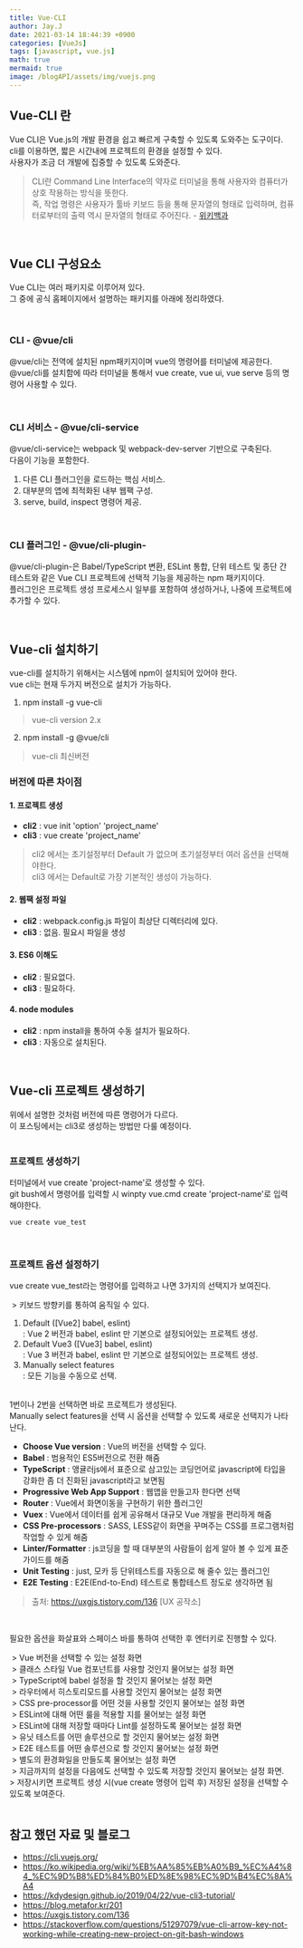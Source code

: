 ```yaml
---
title: Vue-CLI
author: Jay.J
date: 2021-03-14 18:44:39 +0900
categories: [VueJs]
tags: [javascript, vue.js]
math: true
mermaid: true
image: /blogAPI/assets/img/vuejs.png
---
```


## Vue-CLI 란

Vue CLI은 Vue.js의 개발 환경을 쉽고 빠르게 구축할 수 있도록 도와주는 도구이다.<br>
cli를 이용하면, 짧은 시간내에 프로젝트의 환경을 설정할 수 있다.<br>
사용자가 조금 더 개발에 집중할 수 있도록 도와준다.
> CLI란 Command Line Interface의 약자로 터미널을 통해 사용자와 컴퓨터가 상호 작용하는 방식을 뜻한다.<br>
> 즉, 작업 명령은 사용자가 툴바 키보드 등을 통해 문자열의 형태로 입력하며, 컴퓨터로부터의 출력 역시 문자열의 형태로 주어진다. - <a href="https://ko.wikipedia.org/wiki/%EB%AA%85%EB%A0%B9_%EC%A4%84_%EC%9D%B8%ED%84%B0%ED%8E%98%EC%9D%B4%EC%8A%A4">위키백과</a>

<br>

## Vue CLI 구성요소

Vue CLI는 여러 패키지로 이루어져 있다.<br>
그 중에 공식 홈페이지에서 설명하는 패키지를 아래에 정리하였다.

<br>

### CLI - @vue/cli
@vue/cli는 전역에 설치된 npm패키지이며 vue의 명령어를 터미널에 제공한다.<br>
@vue/cli를 설치함에 따라 터미널을 통해서 vue create, vue ui, vue serve 등의 명령어 사용할 수 있다.

<br>

### CLI 서비스 - @vue/cli-service
@vue/cli-service는 webpack 및 webpack-dev-server 기반으로 구축된다.<br>
다음이 기능을 포함한다.

1. 다른 CLI 플러그인을 로드하는 핵심 서비스.
2. 대부분의 앱에 최적화된 내부 웹팩 구성.
3. serve, build, inspect 명령어 제공.

<br>

### CLI 플러그인 - @vue/cli-plugin-
@vue/cli-plugin-은 Babel/TypeScript 변환, ESLint 통합, 단위 테스트 및 종단 간 테스트와 같은 Vue CLI 프로젝트에 선택적 기능을 제공하는 npm 패키지이다.<br>
플러그인은 프로젝트 생성 프로세스시 일부를 포함하여 생성하거나, 나중에 프로젝트에 추가할 수 있다.

<br>

## Vue-cli 설치하기
vue-cli를 설치하기 위해서는 시스템에 npm이 설치되어 있어야 한다.<br>
vue cli는 현재 두가지 버전으로 설치가 가능하다.

1. npm install -g vue-cli
> vue-cli version 2.x

2. npm install -g @vue/cli
> vue-cli 최신버전

### 버전에 따른 차이점

#### 1. 프로젝트 생성
- <b>cli2</b> : vue init 'option' 'project_name'<br>
- <b>cli3</b> : vue create 'project_name'

> cli2 에서는 초기설정부터 Default 가 없으며 초기설정부터 여러 옵션을 선택해야한다.<br>
> cli3 에서는 Default로 가장 기본적인 생성이 가능하다.

#### 2. 웹팩 설정 파일
- <b>cli2</b> : webpack.config.js 파일이 최상단 디렉터리에 있다.<br>
- <b>cli3</b> : 없음. 필요시 파일을 생성

#### 3. ES6 이해도
- <b>cli2</b> : 필요없다.<br>
- <b>cli3</b> : 필요하다.

#### 4. node modules
- <b>cli2</b> : npm install을 통하여 수동 설치가 필요하다.<br>
- <b>cli3</b> : 자동으로 설치된다.

<br>

## Vue-cli 프로젝트 생성하기

위에서 설명한 것처럼 버전에 따른 명령어가 다르다.<br>
이 포스팅에서는 cli3로 생성하는 방법만 다룰 예정이다.<br>
<br>

### 프로젝트 생성하기

터미널에서 vue create 'project-name'로 생성할 수 있다.<br>
git bush에서 명령어를 입력할 시 winpty vue.cmd create 'project-name'로 입력해야한다.

```
vue create vue_test
```

<br>

### 프로젝트 옵션 설정하기

vue create vue_test라는 명령어를 입력하고 나면 3가지의 선택지가 보여진다.

<img src="/assets/img/vue/vuecli_create_1.jpg" alt="" style="border-radius: 5px;left: 0;transform: none;">
> 키보드 방향키를 통하여 움직일 수 있다.

1. Default ([Vue2] babel, eslint)<br>
: Vue 2 버전과 babel, eslint 만 기본으로 설정되어있는 프로젝트 생성.
2. Default Vue3 ([Vue3] babel, eslint)<br>
: Vue 3 버전과 babel, eslint 만 기본으로 설정되어있는 프로젝트 생성.
3. Manually select features<br>
: 모든 기능을 수동으로 선택.

<br>
1번이나 2번을 선택하면 바로 프로젝트가 생성된다.<br>
Manually select features을 선택 시 옵션을 선택할 수 있도록 새로운 선택지가 나타난다.

<img src="/assets/img/vue/vuecli_create_2.jpg" alt="" style="border-radius: 5px;left: 0;transform: none;">

- <b>Choose Vue version</b> : Vue의 버전을 선택할 수 있다.
- <b>Babel</b> : 범용적인 ES5버전으로 전환 해줌
- <b>TypeScript</b> : 앵귤러js에서 표준으로 삼고있는 코딩언어로 javascript에 타입을 강화한 좀 더 진화된 javascript라고 보면됨
- <b>Progressive Web App Support</b> : 웹앱을 만들고자 한다면 선택
- <b>Router</b> : Vue에서 화면이동을 구현하기 위한 플러그인
- <b>Vuex</b> : Vue에서 데이터를 쉽게 공유해서 대규모 Vue 개발을 편리하게 해줌
- <b>CSS Pre-processors</b> : SASS, LESS같이 화면을 꾸며주는 CSS를 프로그램처럼 작업할 수 있게 해줌
- <b>Linter/Formatter</b> : js코딩을 할 때 대부분의 사람들이 쉽게 알아 볼 수 있게 표준 가이드를 해줌
- <b>Unit Testing</b> : just, 모카 등 단위테스트를 자동으로 해 줄수 있는 플러그인
- <b>E2E Testing</b> : E2E(End-to-End) 테스트로 통합테스트 정도로 생각하면 됨

> 출처: <a href="https://uxgjs.tistory.com/136">https://uxgjs.tistory.com/136 [UX 공작소]</a>

<br>

필요한 옵션을 화살표와 스페이스 바를 통하여 선택한 후 엔터키로 진행할 수 있다.

<img src="/assets/img/vue/vuecli_create_3.jpg" alt="" style="border-radius: 5px;left: 0;transform: none;">
> Vue 버전을 선택할 수 있는 설정 화면

<br>
<img src="/assets/img/vue/vuecli_create_4.jpg" alt="" style="border-radius: 5px;left: 0;transform: none;">
> 클래스 스타일 Vue 컴포넌트를 사용할 것인지 물어보는 설정 화면

<br>
<img src="/assets/img/vue/vuecli_create_5.jpg" alt="" style="border-radius: 5px;left: 0;transform: none;">
> TypeScript에 babel 설정을 할 것인지 물어보는 설정 화면

<br>
<img src="/assets/img/vue/vuecli_create_6.jpg" alt="" style="border-radius: 5px;left: 0;transform: none;">
> 라우터에서 히스토리모드를 사용할 것인지 물어보는 설정 화면

<br>
<img src="/assets/img/vue/vuecli_create_7.jpg" alt="" style="border-radius: 5px;left: 0;transform: none;">
> CSS pre-processor를 어떤 것을 사용할 것인지 물어보는 설정 화면

<br>
<img src="/assets/img/vue/vuecli_create_8.jpg" alt="" style="border-radius: 5px;left: 0;transform: none;">
> ESLint에 대해 어떤 룰을 적용할 지를 물어보는 설정 화면

<br>
<img src="/assets/img/vue/vuecli_create_9.jpg" alt="" style="border-radius: 5px;left: 0;transform: none;">
> ESLint에 대해 저장할 때마다 Lint를 설정하도록 물어보는 설정 화면

<br>
<img src="/assets/img/vue/vuecli_create_10.jpg" alt="" style="border-radius: 5px;left: 0;transform: none;">
> 유닛 테스트를 어떤 솔루션으로 할 것인지 물어보는 설정 화면

<br>
<img src="/assets/img/vue/vuecli_create_11.jpg" alt="" style="border-radius: 5px;left: 0;transform: none;">
> E2E 테스트를 어떤 솔루션으로 할 것인지 물어보는 설정 화면

<br>
<img src="/assets/img/vue/vuecli_create_12.jpg" alt="" style="border-radius: 5px;left: 0;transform: none;">
> 별도의 환경화일을 만들도록 물어보는 설정 화면

<br>
<img src="/assets/img/vue/vuecli_create_13.jpg" alt="" style="border-radius: 5px;left: 0;transform: none;">
> 지금까지의 설정을 다음에도 선택할 수 있도록 저장할 것인지 물어보는 설정 화면.<br>
> 저장시키면 프로젝트 생성 시(vue create 명령어 입력 후) 저장된 설정을 선택할 수 있도록 보여준다.


<br>
<br>


## 참고 했던 자료 및 블로그
- <a href="https://cli.vuejs.org/">https://cli.vuejs.org/</a>
- <a href="https://ko.wikipedia.org/wiki/%EB%AA%85%EB%A0%B9_%EC%A4%84_%EC%9D%B8%ED%84%B0%ED%8E%98%EC%9D%B4%EC%8A%A4">https://ko.wikipedia.org/wiki/%EB%AA%85%EB%A0%B9_%EC%A4%84_%EC%9D%B8%ED%84%B0%ED%8E%98%EC%9D%B4%EC%8A%A4</a>
- <a href="https://kdydesign.github.io/2019/04/22/vue-cli3-tutorial/">https://kdydesign.github.io/2019/04/22/vue-cli3-tutorial/</a>
- <a href="https://blog.metafor.kr/201">https://blog.metafor.kr/201</a>
- <a href="https://uxgjs.tistory.com/136">https://uxgjs.tistory.com/136</a>
- <a href="https://stackoverflow.com/questions/51297079/vue-cli-arrow-key-not-working-while-creating-new-project-on-git-bash-windows">https://stackoverflow.com/questions/51297079/vue-cli-arrow-key-not-working-while-creating-new-project-on-git-bash-windows</a>
